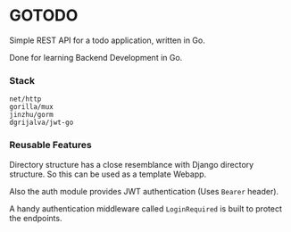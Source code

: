 # GOTODO

Simple REST API for a todo application, written in Go.

Done for learning Backend Development in Go.

### Stack

```
net/http
gorilla/mux
jinzhu/gorm
dgrijalva/jwt-go
```

### Reusable Features

Directory structure has a close resemblance with Django directory structure.
So this can be used as a template Webapp.

Also the auth module provides JWT authentication (Uses `Bearer` header).

A handy authentication middleware called `LoginRequired` is built to protect the endpoints.
